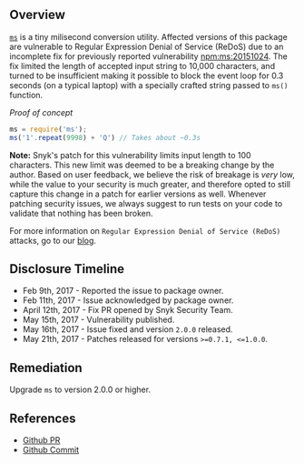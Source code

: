 ## Overview
[`ms`](https://www.npmjs.com/package/ms) is a tiny milisecond conversion utility.
Affected versions of this package are vulnerable to Regular Expression Denial of Service (ReDoS) due to an incomplete fix for previously reported vulnerability [npm:ms:20151024](https://snyk.io/vuln/npm:ms:20151024). The fix limited the length of accepted input string to 10,000 characters, and turned to be insufficient making it possible to block the event loop for 0.3 seconds (on a typical laptop) with a specially crafted string passed to `ms()` function.

*Proof of concept*
```js
ms = require('ms');
ms('1'.repeat(9998) + 'Q') // Takes about ~0.3s
```

**Note:** Snyk's patch for this vulnerability limits input length to 100 characters. This new limit was deemed to be a breaking change by the author.
Based on user feedback, we believe the risk of breakage is _very_ low, while the value to your security is much greater, and therefore opted to still capture this change in a patch for earlier versions as well.  Whenever patching security issues, we always suggest to run tests on your code to validate that nothing has been broken.

For more information on `Regular Expression Denial of Service (ReDoS)` attacks, go to our [blog](https://snyk.io/blog/redos-and-catastrophic-backtracking/).

## Disclosure Timeline
- Feb 9th, 2017 - Reported the issue to package owner.
- Feb 11th, 2017 - Issue acknowledged by package owner.
- April 12th, 2017 - Fix PR opened by Snyk Security Team.
- May 15th, 2017 - Vulnerability published.
- May 16th, 2017 - Issue fixed and version `2.0.0` released.
- May 21th, 2017 - Patches released for versions `>=0.7.1, <=1.0.0`.

## Remediation
Upgrade `ms` to version 2.0.0 or higher.

## References
- [Github PR](https://github.com/zeit/ms/pull/89)
- [Github Commit](https://github.com/zeit/ms/pull/89/commits/305f2ddcd4eff7cc7c518aca6bb2b2d2daad8fef)
